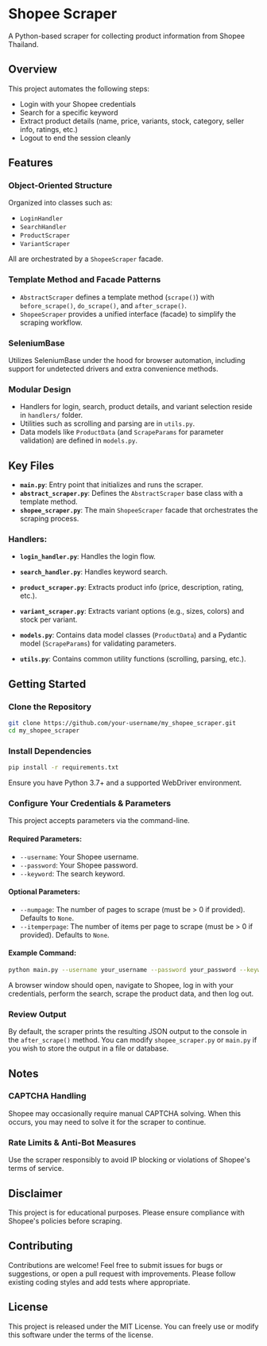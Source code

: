 # Shopee Scraper

A Python-based scraper for collecting product information from Shopee Thailand.

## Overview
This project automates the following steps:
- Login with your Shopee credentials
- Search for a specific keyword
- Extract product details (name, price, variants, stock, category, seller info, ratings, etc.)
- Logout to end the session cleanly

## Features
### Object-Oriented Structure
Organized into classes such as:
- `LoginHandler`
- `SearchHandler`
- `ProductScraper`
- `VariantScraper`

All are orchestrated by a `ShopeeScraper` facade.

### Template Method and Facade Patterns
- `AbstractScraper` defines a template method (`scrape()`) with `before_scrape()`, `do_scrape()`, and `after_scrape()`.
- `ShopeeScraper` provides a unified interface (facade) to simplify the scraping workflow.

### SeleniumBase
Utilizes SeleniumBase under the hood for browser automation, including support for undetected drivers and extra convenience methods.

### Modular Design
- Handlers for login, search, product details, and variant selection reside in `handlers/` folder.
- Utilities such as scrolling and parsing are in `utils.py`.
- Data models like `ProductData` (and `ScrapeParams` for parameter validation) are defined in `models.py`.

## Key Files
- **`main.py`**: Entry point that initializes and runs the scraper.
- **`abstract_scraper.py`**: Defines the `AbstractScraper` base class with a template method.
- **`shopee_scraper.py`**: The main `ShopeeScraper` facade that orchestrates the scraping process.

### Handlers:
- **`login_handler.py`**: Handles the login flow.
- **`search_handler.py`**: Handles keyword search.
- **`product_scraper.py`**: Extracts product info (price, description, rating, etc.).
- **`variant_scraper.py`**: Extracts variant options (e.g., sizes, colors) and stock per variant.

- **`models.py`**: Contains data model classes (`ProductData`) and a Pydantic model (`ScrapeParams`) for validating parameters.
- **`utils.py`**: Contains common utility functions (scrolling, parsing, etc.).

## Getting Started

### Clone the Repository
```sh
git clone https://github.com/your-username/my_shopee_scraper.git
cd my_shopee_scraper
```

### Install Dependencies
```sh
pip install -r requirements.txt
```
Ensure you have Python 3.7+ and a supported WebDriver environment.

### Configure Your Credentials & Parameters
This project accepts parameters via the command-line.

#### Required Parameters:
- `--username`: Your Shopee username.
- `--password`: Your Shopee password.
- `--keyword`: The search keyword.

#### Optional Parameters:
- `--numpage`: The number of pages to scrape (must be > 0 if provided). Defaults to `None`.
- `--itemperpage`: The number of items per page to scrape (must be > 0 if provided). Defaults to `None`.

#### Example Command:
```sh
python main.py --username your_username --password your_password --keyword "iphone" --numpage 2 --itemperpage 5
```

A browser window should open, navigate to Shopee, log in with your credentials, perform the search, scrape the product data, and then log out.

### Review Output
By default, the scraper prints the resulting JSON output to the console in the `after_scrape()` method. You can modify `shopee_scraper.py` or `main.py` if you wish to store the output in a file or database.

## Notes
### CAPTCHA Handling
Shopee may occasionally require manual CAPTCHA solving. When this occurs, you may need to solve it for the scraper to continue.

### Rate Limits & Anti-Bot Measures
Use the scraper responsibly to avoid IP blocking or violations of Shopee's terms of service.

## Disclaimer
This project is for educational purposes. Please ensure compliance with Shopee's policies before scraping.

## Contributing
Contributions are welcome! Feel free to submit issues for bugs or suggestions, or open a pull request with improvements. Please follow existing coding styles and add tests where appropriate.

## License
This project is released under the MIT License. You can freely use or modify this software under the terms of the license.

